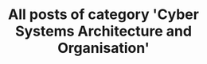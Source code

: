 ---
layout: archive
which_category: Cyber Systems Architecture and Organisation
title: All posts of category 'Cyber Systems Architecture and Organisation'
---